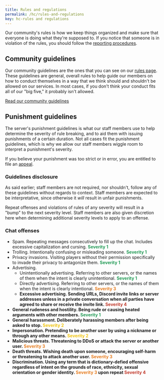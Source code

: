 ```yaml
---
title: Rules and regulations
permalink: /hc/rules-and-regulations
key: hc-rules and regulations
---
```


Our community's rules is how we keep things organized and make sure that everyone is doing what they're supposed to. If you notice that someone is in violation of the rules, you should follow the [reporting procedures](#reporting).

## Community guidelines
Our community guidelines are the ones that you can see on our [rules page](../rules). These guidelines are general, overall rules to help guide our members on how to conduct themselves in a way that we think should and shouldn't be allowed on our services. In most cases, if you don't think your conduct fits all of our "big five," it probably isn't allowed.

<a class="button button--outline-primary button--rounded" href="{{ site.baseurl}}/rules">Read our community guidelines</a>

## Punishment guidelines
The server's punishment guidelines is what our staff members use to help determine the severity of rule breaking, and to aid them with issuing punishments of a certain duration. Not all cases fit the punishment guidelines, which is why we allow our staff members wiggle room to interpret a punishment's severity.

If you believe your punishment was too strict or in error, you are entitled to file an [appeal](#appealing).

### Guidelines disclosure
As said earlier; staff members are not required, nor shouldn't, follow any of these guidelines without regards to context. Staff members are expected to be interpretative, since otherwise it *will* result in unfair punishments.

Repeat offenses and violations of rules of any severity will result in a "bump" to the next severity level. Staff members are also given discretion here when determining additional severity levels to apply to an offense.

### Chat offenses
* Spam. Repeating messages consecutively to fill up the chat. Includes excessive capitalization and cursing. <strong><span style="color: #239B56">Severity 1</span></strong>
* Trolling. Intentionally confusing or misleading someone. <strong><span style="color: #239B56">Severity 1</span></strong>
* Privacy invasions. Visiting players without their permission specifically to invade their privacy to antagonize them. <strong><span style="color: #239B56">Severity 1</span></strong>
* Advertising.
  * Unintentionally advertising. Referring to other servers, or the names of them when the intent is clearly unintentional. <strong><span style="color: #239B56">Severity 1</span></strong>
  * Directly advertising. Referring to other servers, or the names of them when the intent is clearly intentional. <strong><span style="color: #E67E22">Severity 3</span><strong>
  * Excessive advertising. Sending URLs, Discord invite links or server addresses unless in a private conversation when all parties have agreed to share or receive the invite link. <strong><span style="color: #C0392B">Severity 4</span></strong>
* General rudeness and hostility. Being rude or causing heated arguments with other members. <strong><span style="color: #239B56">Severity 1</span></strong>
* General harassment. Deliberately harassing members after being asked to stop. <strong><span style="color: #F1C40F">Severity 2</span><strong>
* Impersonation. Pretending to be another user by using a nickname or through any other means. <strong><span style="color: #F1C40F">Severity 2</span><strong>
* Malicious threats. Threatening to DDoS or attack the server or another user. <strong><span style="color: #E67E22">Severity 3</span><strong>
* Death threats. Wishing death upon someone, encouraging self-harm or threatening to attack another user. <strong><span style="color: #E67E22">Severity 3</span><strong>
* Discrimination. Using any term that is dictionary-defied offensive regardless of intent on the grounds of race, ethnicity, sexual orientation or gender identity. <strong><span style="color: #E67E22">Severity 3</span><strong> upon repeat <strong><span style="color: #C0392B">Severity 4</span></strong>


<!-- <strong><span style="color: #B03A2E">Network Ban</span>:</strong> -->
